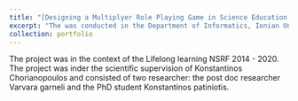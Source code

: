 ```yaml
---
title: "[Designing a Multiplyer Role Playing Game in Science Education](https://www.notion.so/f223a178734541b5a86804eee5a97d49?v=5078f76c9c40417c837140186b418d1b)"
excerpt: "The was conducted in the Department of Informatics, Ionian University.  1<br/><img src='/images/notion.png'>"
collection: portfolio
---
```


The project was in the context of the Lifelong learning NSRF 2014 - 2020. The project was inder the scientific supervision of Konstantinos Chorianopoulos and consisted of two researcher: the post doc researcher Varvara garneli and the PhD student Konstantinos patiniotis.
